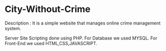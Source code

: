# City-Without-Crime


Description :
  It is a simple website that manages online crime management system.
 
 Server Site Scripting done using PHP.
  For Database we used MYSQL.
  For Front-End we used HTML,CSS,JAVASCRIPT.
  
  

